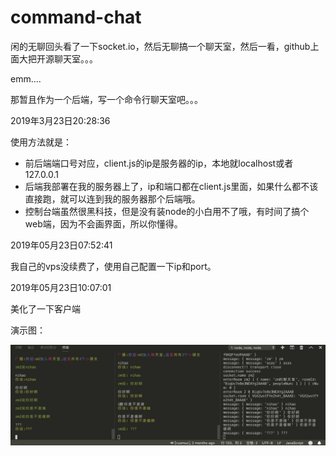 # command-chat
闲的无聊回头看了一下socket.io，然后无聊搞一个聊天室，然后一看，github上面大把开源聊天室。。。

emm....

那暂且作为一个后端，写一个命令行聊天室吧。。。

2019年3月23日20:28:36

使用方法就是：

- 前后端端口号对应，client.js的ip是服务器的ip，本地就localhost或者127.0.0.1
- 后端我部署在我的服务器上了，ip和端口都在client.js里面，如果什么都不该直接跑，就可以连到我的服务器那个后端哦。
- 控制台端虽然很黑科技，但是没有装node的小白用不了哦，有时间了搞个web端，因为不会画界面，所以你懂得。

2019年05月23日07:52:41

我自己的vps没续费了，使用自己配置一下ip和port。

2019年05月23日10:07:01

美化了一下客户端

演示图：

![](./resource/6B9CF70F-BCD8-4DAE-8F95-0113E3A1F1F0.png)

